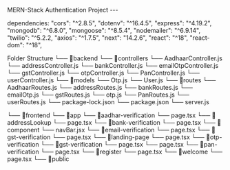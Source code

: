 MERN-Stack Authentication Project ---

dependencies:
    "cors": "^2.8.5",
    "dotenv": "^16.4.5",
    "express": "^4.19.2",
    "mongodb": "^6.8.0",
    "mongoose": "^8.5.4",
    "nodemailer": "^6.9.14",
    "twilio": "^5.2.2,
    "axios": "^1.7.5",
    "next": "14.2.6",
    "react": "^18",
    "react-dom": "^18",
    

Folder Structure 
└── 📁backend
    └── 📁controllers
        └── AadhaarController.js
        └── addressController.js
        └── bankController.js
        └── emailOtpController.js
        └── gstController.js
        └── otpController.js
        └── PanController.js
        └── userController.js
    └── 📁models
        └── Otp.js
        └── User.js
    └── 📁routes
        └── AadhaarRoutes.js
        └── addressRoutes.js
        └── bankRoutes.js
        └── emailOtp.js
        └── gstRoutes.js
        └── otp.js
        └── PanRoutes.js
        └── userRoutes.js
    └── package-lock.json
    └── package.json
    └── server.js

└── 📁frontend
    └── 📁app
        └── 📁aadhar-verification
            └── page.tsx
        └── 📁addressLookup
            └── page.tsx
        └── 📁bank-verification
            └── page.tsx
        └── 📁component
            └── navBar.jsx
        └── 📁email-verification
            └── page.tsx
        └── 📁gst-verification
            └── page.tsx
        └── 📁landing-page
            └── page.tsx
        └── 📁otp-verification
            └── 📁gst-verification
                └── page.tsx
            └── page.tsx
        └── 📁pan-verification
            └── page.tsx
        └── 📁register
            └── page.tsx
        └── 📁welcome
            └── page.tsx
    └── 📁public

